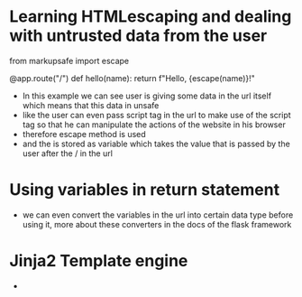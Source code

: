 # Learning HTMLescaping and dealing with untrusted data from the user

from markupsafe import escape

@app.route("/<name>")
def hello(name):
    return f"Hello, {escape(name)}!"

- In this example we can see user is giving some data in the url itself which means that this data in unsafe
- like the user can even pass script tag in the url to make use of the script tag so that he can manipulate the actions of the website in his browser
- therefore escape method is used
- and the <name> is stored as variable which takes the value that is passed by the user after the / in the url 

# Using variables in return statement

- we can even convert the variables in the url into certain data type before using it, more about these converters in the docs of the flask framework 

# Jinja2 Template engine

-
